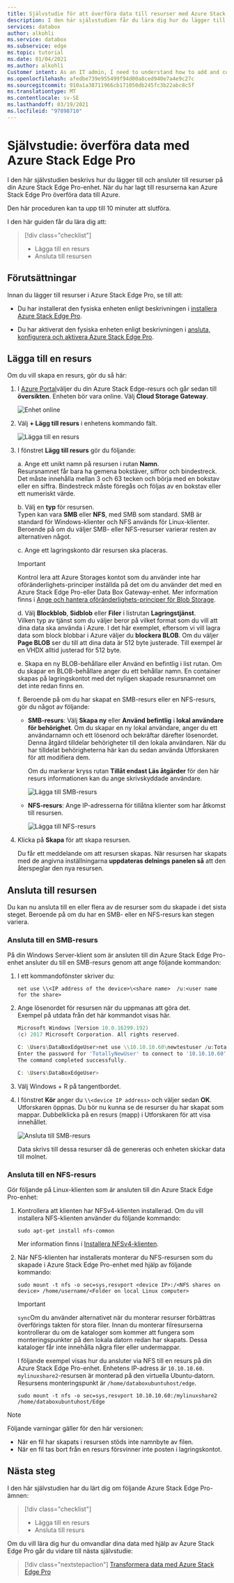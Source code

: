 ```yaml
---
title: Självstudie för att överföra data till resurser med Azure Stack Edge Pro | Microsoft Docs
description: I den här självstudien får du lära dig hur du lägger till och ansluter till resurser på din Azure Stack Edge Pro-enhet, så att Azure Stack Edge Pro kan överföra data till Azure.
services: databox
author: alkohli
ms.service: databox
ms.subservice: edge
ms.topic: tutorial
ms.date: 01/04/2021
ms.author: alkohli
Customer intent: As an IT admin, I need to understand how to add and connect to shares on Azure Stack Edge Pro so I can use it to transfer data to Azure.
ms.openlocfilehash: afedbe739e955499f94d00a8ced940e7a4e9c27c
ms.sourcegitcommit: 910a1a38711966cb171050db245fc3b22abc8c5f
ms.translationtype: MT
ms.contentlocale: sv-SE
ms.lasthandoff: 03/19/2021
ms.locfileid: "97898710"
---
```

# <a name="tutorial-transfer-data-with-azure-stack-edge-pro"></a>Självstudie: överföra data med Azure Stack Edge Pro

I den här självstudien beskrivs hur du lägger till och ansluter till resurser på din Azure Stack Edge Pro-enhet. När du har lagt till resurserna kan Azure Stack Edge Pro överföra data till Azure.

Den här proceduren kan ta upp till 10 minuter att slutföra.

I den här guiden får du lära dig att:

> [!div class="checklist"]
> * Lägga till en resurs
> * Ansluta till resursen

 
## <a name="prerequisites"></a>Förutsättningar

Innan du lägger till resurser i Azure Stack Edge Pro, se till att:

- Du har installerat den fysiska enheten enligt beskrivningen i [installera Azure Stack Edge Pro](azure-stack-edge-deploy-install.md).

- Du har aktiverat den fysiska enheten enligt beskrivningen i [ansluta, konfigurera och aktivera Azure Stack Edge Pro](azure-stack-edge-deploy-connect-setup-activate.md).


## <a name="add-a-share"></a>Lägga till en resurs

Om du vill skapa en resurs, gör du så här:

1. I [Azure Portal](https://portal.azure.com/)väljer du din Azure Stack Edge-resurs och går sedan till **översikten**. Enheten bör vara online. Välj **Cloud Storage Gateway**.

   ![Enhet online](./media/azure-stack-edge-deploy-add-shares/device-online-1.png)

2. Välj **+ Lägg till resurs** i enhetens kommando fält.

   ![Lägga till en resurs](./media/azure-stack-edge-deploy-add-shares/select-add-share-1.png)

3. I fönstret **Lägg till resurs** gör du följande:

    a. Ange ett unikt namn på resursen i rutan **Namn**.  
    Resursnamnet får bara ha gemena bokstäver, siffror och bindestreck. Det måste innehålla mellan 3 och 63 tecken och börja med en bokstav eller en siffra. Bindestreck måste föregås och följas av en bokstav eller ett numeriskt värde.
    
    b. Välj en **typ** för resursen.  
    Typen kan vara **SMB** eller **NFS**, med SMB som standard. SMB är standard för Windows-klienter och NFS används för Linux-klienter.  
    Beroende på om du väljer SMB- eller NFS-resurser varierar resten av alternativen något. 

    c. Ange ett lagringskonto där resursen ska placeras. 

    > [!IMPORTANT]
    > Kontrol lera att Azure Storages kontot som du använder inte har oföränderlighets-principer inställda på det om du använder det med en Azure Stack Edge Pro-eller Data Box Gateway-enhet. Mer information finns i [Ange och hantera oföränderlighets-principer för Blob Storage](../storage/blobs/storage-blob-immutability-policies-manage.md).
    
    d. Välj **Blockblob**, **Sidblob** eller **Filer** i listrutan **Lagringstjänst**.  
    Vilken typ av tjänst som du väljer beror på vilket format som du vill att dina data ska använda i Azure. I det här exemplet, eftersom vi vill lagra data som block blobbar i Azure väljer du **blockera BLOB**. Om du väljer **Page BLOB** ser du till att dina data är 512 byte justerade. Till exempel är en VHDX alltid justerad för 512 byte.

    e. Skapa en ny BLOB-behållare eller Använd en befintlig i list rutan. Om du skapar en BLOB-behållare anger du ett behållar namn. En container skapas på lagringskontot med det nyligen skapade resursnamnet om det inte redan finns en.
   
    f. Beroende på om du har skapat en SMB-resurs eller en NFS-resurs, gör du något av följande: 
     
    - **SMB-resurs**: Välj **Skapa ny** eller **Använd befintlig** i **lokal användare för behörighet**. Om du skapar en ny lokal användare, anger du ett användarnamn och ett lösenord och bekräftar därefter lösenordet. Denna åtgärd tilldelar behörigheter till den lokala användaren. När du har tilldelat behörigheterna här kan du sedan använda Utforskaren för att modifiera dem.

        Om du markerar kryss rutan **Tillåt endast Läs åtgärder** för den här resurs informationen kan du ange skrivskyddade användare.

        ![Lägga till SMB-resurs](./media/azure-stack-edge-deploy-add-shares/add-share-smb-1.png)
   
    - **NFS-resurs**: Ange IP-adresserna för tillåtna klienter som har åtkomst till resursen.

        ![Lägga till NFS-resurs](./media/azure-stack-edge-deploy-add-shares/add-share-nfs-1.png)
   
4. Klicka på **Skapa** för att skapa resursen.
    
    Du får ett meddelande om att resursen skapas. När resursen har skapats med de angivna inställningarna **uppdateras delnings panelen så** att den återspeglar den nya resursen.
    

## <a name="connect-to-the-share"></a>Ansluta till resursen

Du kan nu ansluta till en eller flera av de resurser som du skapade i det sista steget. Beroende på om du har en SMB- eller en NFS-resurs kan stegen variera.

### <a name="connect-to-an-smb-share"></a>Ansluta till en SMB-resurs

På din Windows Server-klient som är ansluten till din Azure Stack Edge Pro-enhet ansluter du till en SMB-resurs genom att ange följande kommandon:


1. I ett kommandofönster skriver du:

    `net use \\<IP address of the device>\<share name>  /u:<user name for the share>`

2. Ange lösenordet för resursen när du uppmanas att göra det.  
   Exempel på utdata från det här kommandot visas här.

    ```powershell
    Microsoft Windows [Version 10.0.16299.192)
    (c) 2017 Microsoft Corporation. All rights reserved.
    
    C: \Users\DataBoxEdgeUser>net use \\10.10.10.60\newtestuser /u:Tota11yNewUser
    Enter the password for 'TotallyNewUser' to connect to '10.10.10.60':
    The command completed successfully.
    
    C: \Users\DataBoxEdgeUser>
    ```   


3. Välj Windows + R på tangentbordet.

4. I fönstret **Kör** anger du `\\<device IP address>` och väljer sedan **OK**.  
   Utforskaren öppnas. Du bör nu kunna se de resurser du har skapat som mappar. Dubbelklicka på en resurs (mapp) i Utforskaren för att visa innehållet.
 
    ![Ansluta till SMB-resurs](./media/azure-stack-edge-deploy-add-shares/connect-to-share2.png)

    Data skrivs till dessa resurser då de genereras och enheten skickar data till molnet.

### <a name="connect-to-an-nfs-share"></a>Ansluta till en NFS-resurs

Gör följande på Linux-klienten som är ansluten till din Azure Stack Edge Pro-enhet:

1. Kontrollera att klienten har NFSv4-klienten installerad. Om du vill installera NFS-klienten använder du följande kommando:

   `sudo apt-get install nfs-common`

    Mer information finns i [Installera NFSv4-klienten](https://help.ubuntu.com/community/SettingUpNFSHowTo#NFSv4_client).

2. När NFS-klienten har installerats monterar du NFS-resursen som du skapade i Azure Stack Edge Pro-enhet med hjälp av följande kommando:

   `sudo mount -t nfs -o sec=sys,resvport <device IP>:/<NFS shares on device> /home/username/<Folder on local Linux computer>`

    > [!IMPORTANT]
    > `sync`Om du använder alternativet när du monterar resurser förbättras överförings takten för stora filer.
    > Innan du monterar filresurserna kontrollerar du om de kataloger som kommer att fungera som monteringspunkter på den lokala datorn redan har skapats. Dessa kataloger får inte innehålla några filer eller undermappar.

    I följande exempel visas hur du ansluter via NFS till en resurs på din Azure Stack Edge Pro-enhet. Enhetens IP-adress är `10.10.10.60`. `mylinuxshare2`-resursen är monterad på den virtuella Ubuntu-datorn. Resursens monteringspunkt är `/home/databoxubuntuhost/edge`.

    `sudo mount -t nfs -o sec=sys,resvport 10.10.10.60:/mylinuxshare2 /home/databoxubuntuhost/Edge`

> [!NOTE] 
> Följande varningar gäller för den här versionen:
> - När en fil har skapats i resursen stöds inte namnbyte av filen. 
> - När en fil tas bort från en resurs försvinner inte posten i lagringskontot.

## <a name="next-steps"></a>Nästa steg

I den här självstudien har du lärt dig om följande Azure Stack Edge Pro-ämnen:

> [!div class="checklist"]
> * Lägga till en resurs
> * Ansluta till resurs

Om du vill lära dig hur du omvandlar dina data med hjälp av Azure Stack Edge Pro går du vidare till nästa självstudie:

> [!div class="nextstepaction"]
> [Transformera data med Azure Stack Edge Pro](./azure-stack-edge-deploy-configure-compute.md)